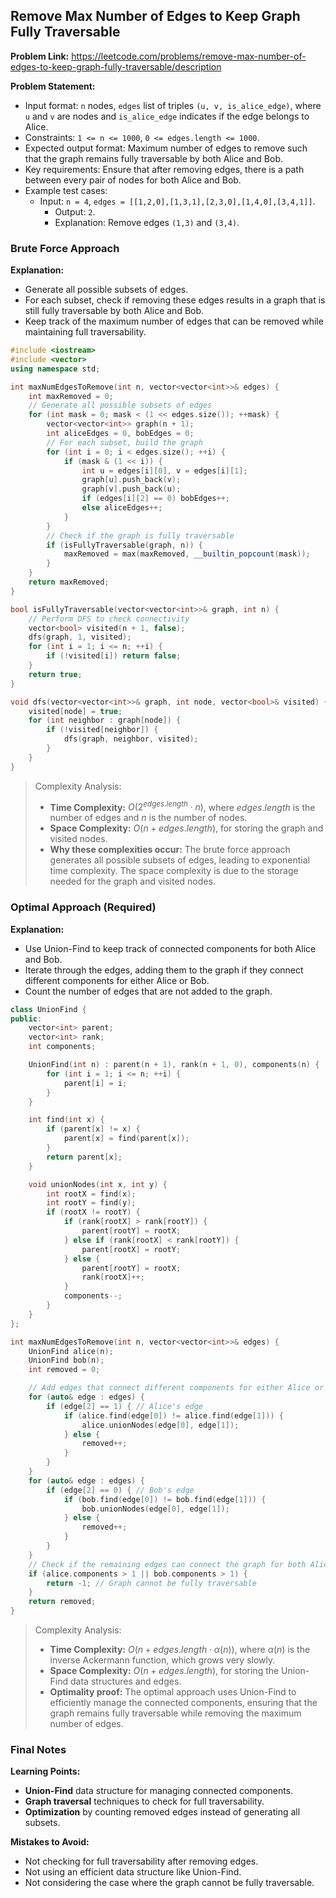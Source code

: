 ## Remove Max Number of Edges to Keep Graph Fully Traversable
**Problem Link:** https://leetcode.com/problems/remove-max-number-of-edges-to-keep-graph-fully-traversable/description

**Problem Statement:**
- Input format: `n` nodes, `edges` list of triples `(u, v, is_alice_edge)`, where `u` and `v` are nodes and `is_alice_edge` indicates if the edge belongs to Alice.
- Constraints: `1 <= n <= 1000`, `0 <= edges.length <= 1000`.
- Expected output format: Maximum number of edges to remove such that the graph remains fully traversable by both Alice and Bob.
- Key requirements: Ensure that after removing edges, there is a path between every pair of nodes for both Alice and Bob.
- Example test cases:
  - Input: `n = 4`, `edges = [[1,2,0],[1,3,1],[2,3,0],[1,4,0],[3,4,1]]`.
    - Output: `2`.
    - Explanation: Remove edges `(1,3)` and `(3,4)`.

### Brute Force Approach
**Explanation:**
- Generate all possible subsets of edges.
- For each subset, check if removing these edges results in a graph that is still fully traversable by both Alice and Bob.
- Keep track of the maximum number of edges that can be removed while maintaining full traversability.

```cpp
#include <iostream>
#include <vector>
using namespace std;

int maxNumEdgesToRemove(int n, vector<vector<int>>& edges) {
    int maxRemoved = 0;
    // Generate all possible subsets of edges
    for (int mask = 0; mask < (1 << edges.size()); ++mask) {
        vector<vector<int>> graph(n + 1);
        int aliceEdges = 0, bobEdges = 0;
        // For each subset, build the graph
        for (int i = 0; i < edges.size(); ++i) {
            if (mask & (1 << i)) {
                int u = edges[i][0], v = edges[i][1];
                graph[u].push_back(v);
                graph[v].push_back(u);
                if (edges[i][2] == 0) bobEdges++;
                else aliceEdges++;
            }
        }
        // Check if the graph is fully traversable
        if (isFullyTraversable(graph, n)) {
            maxRemoved = max(maxRemoved, __builtin_popcount(mask));
        }
    }
    return maxRemoved;
}

bool isFullyTraversable(vector<vector<int>>& graph, int n) {
    // Perform DFS to check connectivity
    vector<bool> visited(n + 1, false);
    dfs(graph, 1, visited);
    for (int i = 1; i <= n; ++i) {
        if (!visited[i]) return false;
    }
    return true;
}

void dfs(vector<vector<int>>& graph, int node, vector<bool>& visited) {
    visited[node] = true;
    for (int neighbor : graph[node]) {
        if (!visited[neighbor]) {
            dfs(graph, neighbor, visited);
        }
    }
}
```

> Complexity Analysis:
> - **Time Complexity:** $O(2^{edges.length} \cdot n)$, where $edges.length$ is the number of edges and $n$ is the number of nodes.
> - **Space Complexity:** $O(n + edges.length)$, for storing the graph and visited nodes.
> - **Why these complexities occur:** The brute force approach generates all possible subsets of edges, leading to exponential time complexity. The space complexity is due to the storage needed for the graph and visited nodes.

### Optimal Approach (Required)
**Explanation:**
- Use Union-Find to keep track of connected components for both Alice and Bob.
- Iterate through the edges, adding them to the graph if they connect different components for either Alice or Bob.
- Count the number of edges that are not added to the graph.

```cpp
class UnionFind {
public:
    vector<int> parent;
    vector<int> rank;
    int components;

    UnionFind(int n) : parent(n + 1), rank(n + 1, 0), components(n) {
        for (int i = 1; i <= n; ++i) {
            parent[i] = i;
        }
    }

    int find(int x) {
        if (parent[x] != x) {
            parent[x] = find(parent[x]);
        }
        return parent[x];
    }

    void unionNodes(int x, int y) {
        int rootX = find(x);
        int rootY = find(y);
        if (rootX != rootY) {
            if (rank[rootX] > rank[rootY]) {
                parent[rootY] = rootX;
            } else if (rank[rootX] < rank[rootY]) {
                parent[rootX] = rootY;
            } else {
                parent[rootY] = rootX;
                rank[rootX]++;
            }
            components--;
        }
    }
};

int maxNumEdgesToRemove(int n, vector<vector<int>>& edges) {
    UnionFind alice(n);
    UnionFind bob(n);
    int removed = 0;

    // Add edges that connect different components for either Alice or Bob
    for (auto& edge : edges) {
        if (edge[2] == 1) { // Alice's edge
            if (alice.find(edge[0]) != alice.find(edge[1])) {
                alice.unionNodes(edge[0], edge[1]);
            } else {
                removed++;
            }
        }
    }
    for (auto& edge : edges) {
        if (edge[2] == 0) { // Bob's edge
            if (bob.find(edge[0]) != bob.find(edge[1])) {
                bob.unionNodes(edge[0], edge[1]);
            } else {
                removed++;
            }
        }
    }
    // Check if the remaining edges can connect the graph for both Alice and Bob
    if (alice.components > 1 || bob.components > 1) {
        return -1; // Graph cannot be fully traversable
    }
    return removed;
}
```

> Complexity Analysis:
> - **Time Complexity:** $O(n + edges.length \cdot \alpha(n))$, where $\alpha(n)$ is the inverse Ackermann function, which grows very slowly.
> - **Space Complexity:** $O(n + edges.length)$, for storing the Union-Find data structures and edges.
> - **Optimality proof:** The optimal approach uses Union-Find to efficiently manage the connected components, ensuring that the graph remains fully traversable while removing the maximum number of edges.

### Final Notes

**Learning Points:**
- **Union-Find** data structure for managing connected components.
- **Graph traversal** techniques to check for full traversability.
- **Optimization** by counting removed edges instead of generating all subsets.

**Mistakes to Avoid:**
- Not checking for full traversability after removing edges.
- Not using an efficient data structure like Union-Find.
- Not considering the case where the graph cannot be fully traversable.